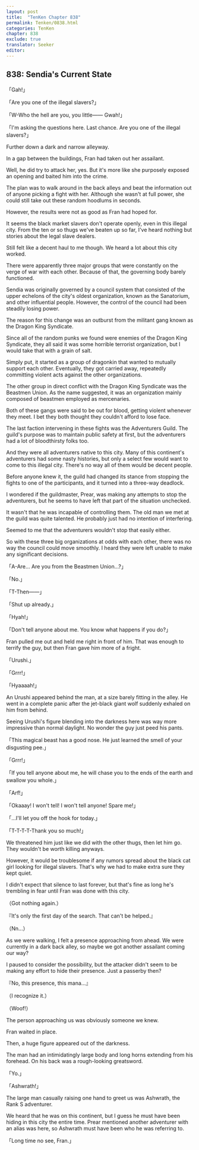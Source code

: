 ```yaml
---
layout: post
title:  "TenKen Chapter 838"
permalink: Tenken/0838.html
categories: TenKen
chapter: 838
exclude: true
translator: Seeker
editor: 
---
```

<h2>838: Sendia's Current State</h2>

「Gah!」

「Are you one of the illegal slavers?」

「W-Who the hell are you, you little―― Gwah!」

「I'm asking the questions here. Last chance. Are you one of the illegal slavers?」

Further down a dark and narrow alleyway.

In a gap between the buildings, Fran had taken out her assailant.

Well, he did try to attack her, yes. But it's more like she purposely exposed an opening and baited him into the crime.

The plan was to walk around in the back alleys and beat the information out of anyone picking a fight with her. Although she wasn't at full power, she could still take out these random hoodlums in seconds.

However, the results were not as good as Fran had hoped for.

It seems the black market slavers don't operate openly, even in this illegal city. From the ten or so thugs we've beaten up so far, I've heard nothing but stories about the legal slave dealers.

Still felt like a decent haul to me though. We heard a lot about this city worked.

There were apparently three major groups that were constantly on the verge of war with each other. Because of that, the governing body barely functioned.

Sendia was originally governed by a council system that consisted of the upper echelons of the city's oldest organization, known as the Sanatorium, and other influential people. However, the control of the council had been steadily losing power.

The reason for this change was an outburst from the militant gang known as the Dragon King Syndicate.

Since all of the random punks we found were enemies of the Dragon King Syndicate, they all said it was some horrible terrorist organization, but I would take that with a grain of salt.

Simply put, it started as a group of dragonkin that wanted to mutually support each other. Eventually, they got carried away, repeatedly committing violent acts against the other organizations.

The other group in direct conflict with the Dragon King Syndicate was the Beastmen Union. As the name suggested, it was an organization mainly composed of beastmen employed as mercenaries.

Both of these gangs were said to be out for blood, getting violent whenever they meet. I bet they both thought they couldn't afford to lose face.

The last faction intervening in these fights was the Adventurers Guild. The guild's purpose was to maintain public safety at first, but the adventurers had a lot of bloodthirsty folks too.

And they were all adventurers native to this city. Many of this continent's adventurers had some nasty histories, but only a select few would want to come to this illegal city. There's no way all of them would be decent people.

Before anyone knew it, the guild had changed its stance from stopping the fights to one of the participants, and it turned into a three-way deadlock.

I wondered if the guildmaster, Prear, was making any attempts to stop the adventurers, but he seems to have left that part of the situation unchecked.

It wasn't that he was incapable of controlling them. The old man we met at the guild was quite talented. He probably just had no intention of interfering.

Seemed to me that the adventurers wouldn't stop that easily either.

So with these three big organizations at odds with each other, there was no way the council could move smoothly. I heard they were left unable to make any significant decisions.

「A-Are... Are you from the Beastmen Union...?」

「No.」

「T-Then――」

「Shut up already.」

「Hyah!」

「Don't tell anyone about me. You know what happens if you do?」

Fran pulled me out and held me right in front of him. That was enough to terrify the guy, but then Fran gave him more of a fright.

「Urushi.」

「Grrr!」

「Hyaaaah!」

An Urushi appeared behind the man, at a size barely fitting in the alley. He went in a complete panic after the jet-black giant wolf suddenly exhaled on him from behind.

Seeing Urushi's figure blending into the darkness here was way more impressive than normal daylight. No wonder the guy just peed his pants.

「This magical beast has a good nose. He just learned the smell of your disgusting pee.」

「Grrr!」

「If you tell anyone about me, he will chase you to the ends of the earth and swallow you whole.」

「Arf!」

「Okaaay! I won't tell! I won't tell anyone! Spare me!」

「...I'll let you off the hook for today.」

「T-T-T-T-Thank you so much!」

We threatened him just like we did with the other thugs, then let him go. They wouldn't be worth killing anyways.

However, it would be troublesome if any rumors spread about the black cat girl looking for illegal slavers. That's why we had to make extra sure they kept quiet.

I didn't expect that silence to last forever, but that's fine as long he's trembling in fear until Fran was done with this city.

（Got nothing again.）

『It's only the first day of the search. That can't be helped.』

（Nn...）

As we were walking, I felt a presence approaching from ahead. We were currently in a dark back alley, so maybe we got another assailant coming our way?

I paused to consider the possibility, but the attacker didn't seem to be making any effort to hide their presence. Just a passerby then?

『No, this presence, this mana...』

（I recognize it.）

（Woof!）

The person approaching us was obviously someone we knew.

Fran waited in place.

Then, a huge figure appeared out of the darkness.

The man had an intimidatingly large body and long horns extending from his forehead. On his back was a rough-looking greatsword.

「Yo.」

「Ashwrath!」

The large man casually raising one hand to greet us was Ashwrath, the Rank S adventurer.

We heard that he was on this continent, but I guess he must have been hiding in this city the entire time. Prear mentioned another adventurer with an alias was here, so Ashwrath must have been who he was referring to.

「Long time no see, Fran.」


